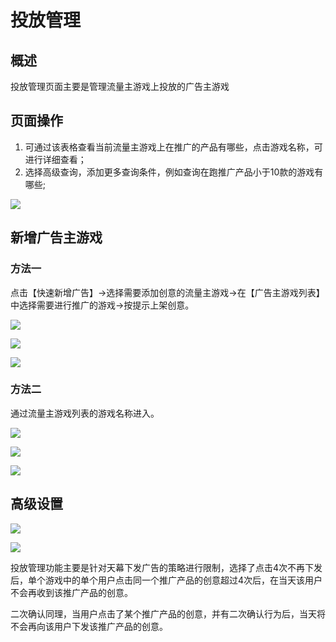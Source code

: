 # 投放管理

## 概述

投放管理页面主要是管理流量主游戏上投放的广告主游戏

## 页面操作

1. 可通过该表格查看当前流量主游戏上在推广的产品有哪些，点击游戏名称，可进行详细查看；
2. 选择高级查询，添加更多查询条件，例如查询在跑推广产品小于10款的游戏有哪些;

![](../../.gitbook/assets/image%20%2842%29.png)

## 新增广告主游戏

### 方法一

点击【快速新增广告】-&gt;选择需要添加创意的流量主游戏-&gt;在【广告主游戏列表】中选择需要进行推广的游戏-&gt;按提示上架创意。

![](../../.gitbook/assets/image%20%2866%29.png)

![](../../.gitbook/assets/image%20%2865%29.png)

![](../../.gitbook/assets/image%20%28179%29.png)

### 方法二

通过流量主游戏列表的游戏名称进入。

![](../../.gitbook/assets/image%20%28178%29.png)

![](../../.gitbook/assets/image%20%2894%29.png)

![](../../.gitbook/assets/image%20%28179%29.png)

## 高级设置

![](../../.gitbook/assets/image%20%28100%29.png)

![](../../.gitbook/assets/image%20%2818%29.png)

投放管理功能主要是针对天幕下发广告的策略进行限制，选择了点击4次不再下发后，单个游戏中的单个用户点击同一个推广产品的创意超过4次后，在当天该用户不会再收到该推广产品的创意。

二次确认同理，当用户点击了某个推广产品的创意，并有二次确认行为后，当天将不会再向该用户下发该推广产品的创意。

